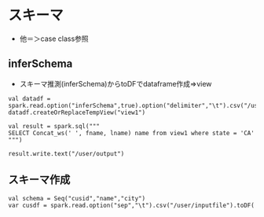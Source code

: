 # スキーマ

- 他＝＞case class参照

## inferSchema

- スキーマ推測(inferSchema)からtoDFでdataframe作成⇒view

```
val datadf = spark.read.option("inferSchema",true).option("delimiter","\t").csv("/user/testdata/Bt1q4.txt").toDF("fname","lname","state")
datadf.createOrReplaceTempView("view1")

val result = spark.sql("""
SELECT Concat_ws(' ', fname, lname) name from view1 where state = 'CA'
""")

result.write.text("/user/output")

```

## スキーマ作成

```
val schema = Seq("cusid","name","city")
var cusdf = spark.read.option("sep","\t").csv("/user/inputfile").toDF(
```
